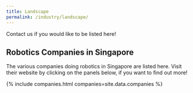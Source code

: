 ```yaml
---
title: Landscape
permalink: /industry/landscape/
---
```

Contact us if you would like to be listed here!

## Robotics Companies in Singapore

The various companies doing robotics in Singapore are listed here. Visit their website by clicking on the panels below, if you want to find out more!

{% include companies.html companies=site.data.companies %}